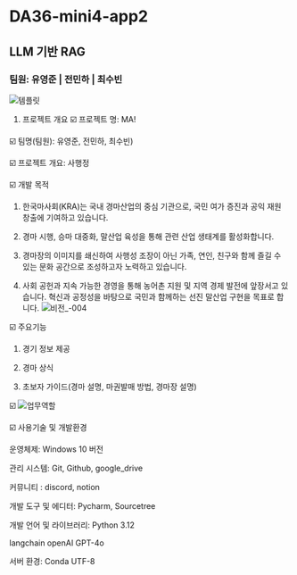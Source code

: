# DA36-mini4-app2

## LLM 기반 RAG 
### 팀원: 유영준 | 전민하 | 최수빈
![템플릿](https://github.com/user-attachments/assets/0855b4f7-90e1-471d-8f19-8156c614b816)

1. 프로젝트 개요
☑️ 프로젝트 명: MA!

☑️ 팀명(팀원): 유영준, 전민하, 최수빈)

☑️ 프로젝트 개요: 사행정

☑️ 개발 목적

1. 한국마사회(KRA)는 국내 경마산업의 중심 기관으로, 국민 여가 증진과 공익 재원 창출에 기여하고 있습니다. 

2. 경마 시행, 승마 대중화, 말산업 육성을 통해 관련 산업 생태계를 활성화합니다. 

3. 경마장의 이미지를 쇄신하여 사행성 조장이 아닌 가족, 연인, 친구와 함께 즐길 수 있는 문화 공간으로 조성하고자 노력하고 있습니다. 


4. 사회 공헌과 지속 가능한 경영을 통해 농어촌 지원 및 지역 경제 발전에 앞장서고 있습니다. 
   혁신과 공정성을 바탕으로 국민과 함께하는 선진 말산업 구현을 목표로 합니다.
![비전_-004](https://github.com/user-attachments/assets/f3b859f7-e44d-4d6a-af1e-fbcd1c91a219)

☑️ 주요기능
1. 경기 정보 제공

2. 경마 상식

3. 초보자 가이드(경마 설명, 마권발매 방법, 경마장 설명)

☑️ ![업무역할](https://github.com/user-attachments/assets/0006bfde-0871-4611-8c83-5341627509ad)



☑️ 사용기술 및 개발환경 

운영체제: Windows 10 버전 

관리 시스템: Git, Github, google_drive

커뮤니티 : discord, notion

개발 도구 및 에디터: Pycharm, Sourcetree 

개발 언어 및 라이브러리: Python 3.12 

langchain
openAI GPT-4o

서버 환경: Conda UTF-8



